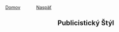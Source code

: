 <div align="center">
    <div align="right">
    </div>
    <div align="left">
        <a href="/README.md">Domov</a>
        &emsp;&emsp;&emsp;
        <a href="/SJL/SLOVENCINA.md">Naspäť</a>
    </div>

## Publicistický Štýl

</div>